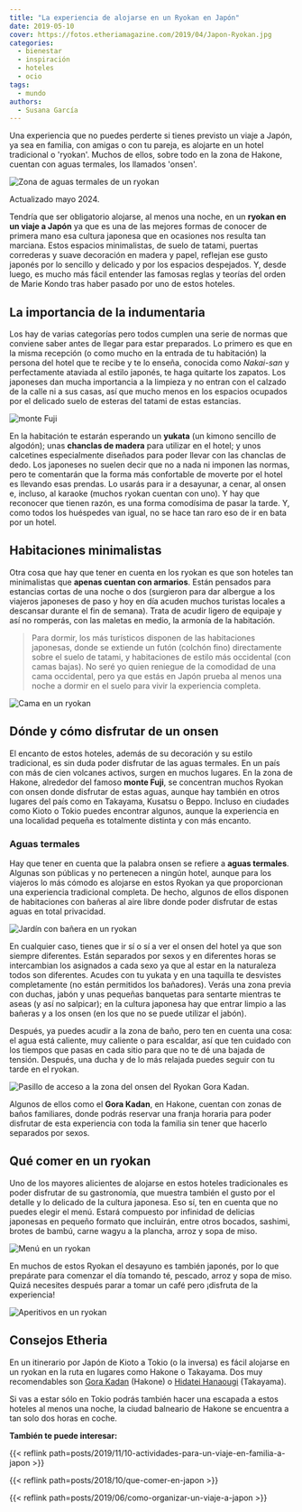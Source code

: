 ```yaml
---
title: "La experiencia de alojarse en un Ryokan en Japón"
date: 2019-05-10
cover: https://fotos.etheriamagazine.com/2019/04/Japon-Ryokan.jpg
categories: 
  - bienestar
  - inspiración
  - hoteles
  - ocio
tags: 
  - mundo
authors: 
  - Susana García
---
```


Una experiencia que no puedes perderte si tienes previsto un viaje a Japón, ya sea en 
familia, con amigas o con tu pareja, es alojarte en un hotel tradicional o 'ryokan'. 
Muchos de ellos, sobre todo en la zona de Hakone, cuentan con aguas termales, los 
llamados 'onsen'. 

![Zona de aguas termales de un ryokan](https://fotos.etheriamagazine.com/2019/04/Japon-Ryokan.jpg "Onsen en un Ryokan. © Rockzheart/Adobe Stock")

Actualizado mayo 2024. 

Tendría que ser obligatorio alojarse, al menos una noche, en un **ryokan en un viaje a 
Japón** ya que es una de las mejores formas de conocer de primera mano esa cultura 
japonesa que en ocasiones nos resulta tan marciana. Estos espacios minimalistas, de 
suelo de tatami, puertas correderas y suave decoración en madera y papel, reflejan ese 
gusto japonés por lo sencillo y delicado y por los espacios despejados. Y, desde luego, 
es mucho más fácil entender las famosas reglas y teorías del orden de Marie Kondo tras 
haber pasado por uno de estos hoteles. 

## La importancia de la indumentaria

Los hay de varias categorías pero todos cumplen una serie de normas que conviene saber 
antes de llegar para estar preparados. Lo primero es que en la misma recepción (o como 
mucho en la entrada de tu habitación) la persona del hotel que te recibe y te lo enseña, 
conocida como _Nakai-san_ y perfectamente ataviada al estilo japonés, te haga quitarte 
los zapatos. Los japoneses dan mucha importancia a la limpieza y no entran con el 
calzado de la calle ni a sus casas, así que mucho menos en los espacios ocupados por el 
delicado suelo de esteras del tatami de estas estancias. 

![monte Fuji](https://fotos.etheriamagazine.com/2019/04/Japon-Onsen-ryokan-monte-Fuji.jpg "Vista del monte Fuji desde un Ryokan. © Lukyeee_nuttawut/Adobe Stock")

En la habitación te estarán esperando un **yukata** (un kimono sencillo de algodón); 
unas **chanclas de madera** para utilizar en el hotel; y unos calcetines especialmente 
diseñados para poder llevar con las chanclas de dedo. Los japoneses no suelen decir que 
no a nada ni imponen las normas, pero te comentarán que la forma más confortable de 
moverte por el hotel es llevando esas prendas. Lo usarás para ir a desayunar, a cenar, 
al onsen e, incluso, al karaoke (muchos ryokan cuentan con uno). Y hay que reconocer que 
tienen razón, es una forma comodísima de pasar la tarde. Y, como todos los huéspedes van 
igual, no se hace tan raro eso de ir en bata por un hotel. 

## Habitaciones minimalistas

Otra cosa que hay que tener en cuenta en los ryokan es que son hoteles tan minimalistas 
que **apenas cuentan con armarios**. Están pensados para estancias cortas de una noche o 
dos (surgieron para dar albergue a los viajeros japoneses de paso y hoy en día acuden 
muchos turistas locales a descansar durante el fin de semana). Trata de acudir ligero de 
equipaje y así no romperás, con las maletas en medio, la armonía de la habitación. 

> Para dormir, los más turísticos disponen de las habitaciones japonesas, donde se 
> extiende un futón (colchón fino) directamente sobre el suelo de tatami, y habitaciones 
> de estilo más occidental (con camas bajas). No seré yo quien reniegue de la comodidad de 
> una cama occidental, pero ya que estás en Japón prueba al menos una noche a dormir en el 
> suelo para vivir la experiencia completa. 

![Cama en un ryokan](https://fotos.etheriamagazine.com/2019/04/Japon-onsen-ryokan-tatami.jpg "Cama en un futón sobre el tatami. © Amnach/Adobe Stock")

## Dónde y cómo disfrutar de un onsen

El encanto de estos hoteles, además de su decoración y su estilo tradicional, es sin 
duda poder disfrutar de las aguas termales. En un país con más de cien volcanes activos, 
surgen en muchos lugares. En la zona de Hakone, alrededor del famoso **monte Fuji**, se 
concentran muchos Ryokan con onsen donde disfrutar de estas aguas, aunque hay también en 
otros lugares del país como en Takayama, Kusatsu o Beppo. Incluso en ciudades como Kioto 
o Tokio puedes encontrar algunos, aunque la experiencia en una localidad pequeña es 
totalmente distinta y con más encanto. 

### Aguas termales

Hay que tener en cuenta que la palabra onsen se refiere a **aguas termales**. Algunas 
son públicas y no pertenecen a ningún hotel, aunque para los viajeros lo más cómodo es 
alojarse en estos Ryokan ya que proporcionan una experiencia tradicional completa. De 
hecho, algunos de ellos disponen de habitaciones con bañeras al aire libre donde poder 
disfrutar de estas aguas en total privacidad. 

![Jardín con bañera en un ryokan](https://fotos.etheriamagazine.com/2019/04/Japon-onsen-ryokan-banera-privada.jpg "Bañera privada con agua termal en el Ryokan Hidatei Hanaougi. © Susana García")

En cualquier caso, tienes que ir sí o sí a ver el onsen del hotel ya que son siempre 
diferentes. Están separados por sexos y en diferentes horas se intercambian los 
asignados a cada sexo ya que al estar en la naturaleza todos son diferentes. Acudes con 
tu yukata y en una taquilla te desvistes completamente (no están permitidos los 
bañadores). Verás una zona previa con duchas, jabón y unas pequeñas banquetas para 
sentarte mientras te aseas (y así no salpicar); en la cultura japonesa hay que entrar 
limpio a las bañeras y a los onsen (en los que no se puede utilizar el jabón). 

Después, ya puedes acudir a la zona de baño, pero ten en cuenta una cosa: el agua está 
caliente, muy caliente o para escaldar, así que ten cuidado con los tiempos que pasas en 
cada sitio para que no te dé una bajada de tensión. Después, una ducha y de lo más 
relajada puedes seguir con tu tarde en el ryokan. 

![Pasillo de acceso a la zona del onsen del Ryokan Gora Kadan.](https://fotos.etheriamagazine.com/2019/04/Japon-ryokan-gora-kadan.jpg "Pasillo de acceso a la zona del onsen del Ryokan Gora Kadan. © Susana García")

Algunos de ellos como el **Gora Kadan**, en Hakone, cuentan con zonas de baños 
familiares, donde podrás reservar una franja horaria para poder disfrutar de esta 
experiencia con toda la familia sin tener que hacerlo separados por sexos. 

## Qué comer en un ryokan

Uno de los mayores alicientes de alojarse en estos hoteles tradicionales es poder 
disfrutar de su gastronomía, que muestra también el gusto por el detalle y lo delicado 
de la cultura japonesa. Eso sí, ten en cuenta que no puedes elegir el menú. Estará 
compuesto por infinidad de delicias japonesas en pequeño formato que incluirán, entre 
otros bocados, sashimi, brotes de bambú, carne wagyu a la plancha, arroz y sopa de miso. 

![Menú en un ryokan](https://fotos.etheriamagazine.com/2019/04/Japon-ryokan-cena.jpg "Presentación de la cena en el Ryokan Hidatei Hanaougi. © Susana García")

En muchos de estos Ryokan el desayuno es también japonés, por lo que prepárate para 
comenzar el día tomando té, pescado, arroz y sopa de miso. Quizá necesites después parar 
a tomar un café pero ¡disfruta de la experiencia! 

![Aperitivos en un ryokan](https://fotos.etheriamagazine.com/2019/04/Japon-ryokan-comida.jpg "Aperitivos de la cena del Gora Kadan. © Susana García")

## Consejos Etheria

En un itinerario por Japón de Kioto a Tokio (o la inversa) es fácil alojarse en un 
ryokan en la ruta en lugares como Hakone o Takayama. Dos muy recomendables son [Gora 
Kadan](https://www.gorakadan.com/?lang=en) (Hakone) o [Hidatei 
Hanaougi](https://www.hanaougi.co.jp/english/) (Takayama). 

Si vas a estar sólo en Tokio podrás también hacer una escapada a estos hoteles al menos 
una noche, la ciudad balneario de Hakone se encuentra a tan solo dos horas en coche. 

**También te puede interesar:** 

{{< reflink path=posts/2019/11/10-actividades-para-un-viaje-en-familia-a-japon >}} 

{{< reflink path=posts/2018/10/que-comer-en-japon >}} 

{{< reflink path=posts/2019/06/como-organizar-un-viaje-a-japon >}}
